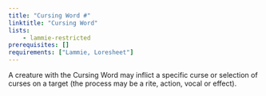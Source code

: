 ```yaml
---
title: "Cursing Word #"
linktitle: "Cursing Word"
lists:
    - lammie-restricted
prerequisites: []
requirements: ["Lammie, Loresheet"]
---
```

A creature with the Cursing Word may inflict a specific curse or selection of curses on a target (the process may be a rite, action, vocal or effect).